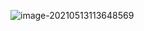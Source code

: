 ![image-20210513113648569](https://raw.githubusercontent.com/TWDH/Leetcode-From-Zero/pictures/img/image-20210513113648569.png)